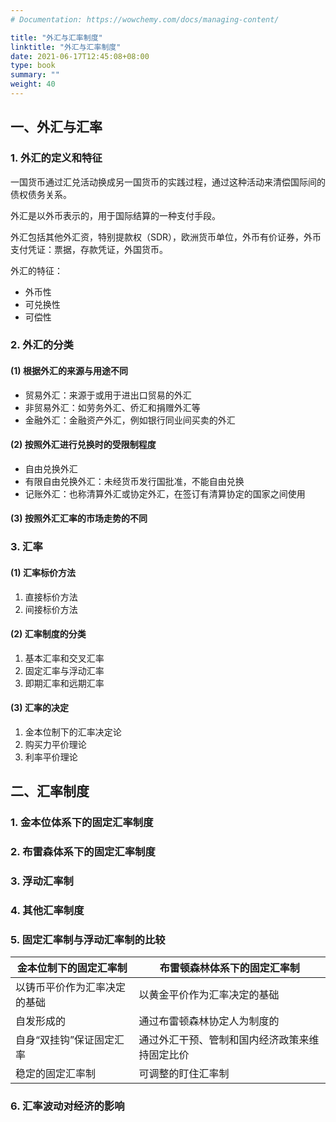 ```yaml
---
# Documentation: https://wowchemy.com/docs/managing-content/

title: "外汇与汇率制度"
linktitle: "外汇与汇率制度"
date: 2021-06-17T12:45:08+08:00
type: book
summary: ""
weight: 40
---
```


<!--more-->

## 一、外汇与汇率

### 1. 外汇的定义和特征 

一国货币通过汇兑活动换成另一国货币的实践过程，通过这种活动来清偿国际间的债权债务关系。

外汇是以外币表示的，用于国际结算的一种支付手段。

外汇包括其他外汇资，特别提款权（SDR），欧洲货币单位，外币有价证券，外币支付凭证：票据，存款凭证，外国货币。

外汇的特征：

- 外币性
- 可兑换性
- 可偿性

### 2. 外汇的分类

#### (1) 根据外汇的来源与用途不同

- 贸易外汇：来源于或用于进出口贸易的外汇
- 非贸易外汇：如劳务外汇、侨汇和捐赠外汇等
- 金融外汇：金融资产外汇，例如银行同业间买卖的外汇

#### (2) 按照外汇进行兑换时的受限制程度

- 自由兑换外汇 
- 有限自由兑换外汇：未经货币发行国批准，不能自由兑换
- 记账外汇：也称清算外汇或协定外汇，在签订有清算协定的国家之间使用

#### (3) 按照外汇汇率的市场走势的不同

### 3. 汇率

#### (1) 汇率标价方法

1. 直接标价方法
2. 间接标价方法

#### (2) 汇率制度的分类

1. 基本汇率和交叉汇率
2. 固定汇率与浮动汇率
3. 即期汇率和远期汇率

#### (3) 汇率的决定

1. 金本位制下的汇率决定论
2. 购买力平价理论
3. 利率平价理论

## 二、汇率制度

### 1. 金本位体系下的固定汇率制度

### 2. 布雷森体系下的固定汇率制度

### 3. 浮动汇率制

### 4. 其他汇率制度

### 5. 固定汇率制与浮动汇率制的比较

| 金本位制下的固定汇率制       | 布雷顿森林体系下的固定汇率制                   |
| ---------------------------- | ---------------------------------------------- |
| 以铸币平价作为汇率决定的基础 | 以黄金平价作为汇率决定的基础                   |
| 自发形成的                   | 通过布雷顿森林协定人为制度的                   |
| 自身“双挂钩”保证固定汇率     | 通过外汇干预、管制和国内经济政策来维持固定比价 |
| 稳定的固定汇率制             | 可调整的盯住汇率制                             |

### 6. 汇率波动对经济的影响